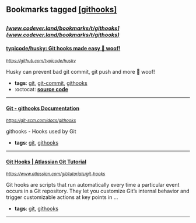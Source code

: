 ## Bookmarks tagged [[githooks]](https://www.codever.land/search?q=[githooks])

_<sup><sup>[www.codever.land/bookmarks/t/githooks](www.codever.land/bookmarks/t/githooks)</sup></sup>_
---
#### [typicode/husky: Git hooks made easy 🐶 woof!](https://github.com/typicode/husky)
_<sup>https://github.com/typicode/husky</sup>_

Husky can prevent bad git commit, git push and more 🐶 woof!
* **tags**: [git](../tagged/git.md), [git-commit](../tagged/git-commit.md), [githooks](../tagged/githooks.md)
* :octocat: **[source code](https://github.com/typicode/husky)**
---
#### [Git - githooks Documentation](https://git-scm.com/docs/githooks)
_<sup>https://git-scm.com/docs/githooks</sup>_

githooks - Hooks used by Git
* **tags**: [git](../tagged/git.md), [githooks](../tagged/githooks.md)
---
#### [Git Hooks | Atlassian Git Tutorial](https://www.atlassian.com/git/tutorials/git-hooks)
_<sup>https://www.atlassian.com/git/tutorials/git-hooks</sup>_

Git hooks are scripts that run automatically every time a particular event occurs in a Git repository. They let you customize Git’s internal behavior and trigger customizable actions at key points in ...
* **tags**: [git](../tagged/git.md), [githooks](../tagged/githooks.md)
---
